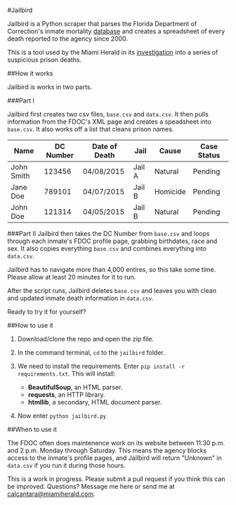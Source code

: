 #Jailbird

Jailbird is a Python scraper that parses the Florida Department of Correction's inmate mortality [database](http://www.dc.state.fl.us/pub/mortality/) and creates a spreadsheet of every death reported to the agency since 2000. 

This is a tool used by the Miami Herald in its [investigation](http://www.miamiherald.com/news/special-reports/florida-prisons/) into a series of suspicious prison deaths. 


##How it works

Jailbird is works in two parts.

###Part I

Jailbird first creates two csv files, `base.csv` and `data.csv`. It then pulls information from the FDOC's XML page and creates a speadsheet into `base.csv`. It also works off a list that cleans prison names.

| Name       | DC Number  | Date of Death | Jail   | Cause    | Case Status |
|------------|------------|---------------|--------|----------|-------------|
| John Smith | 123456     | 04/08/2015    | Jail A | Natural  | Pending     |
| Jane Doe   | 789101     | 04/07/2015    | Jail B | Homicide | Pending     |
| John Doe   | 121314     | 04/05/2015    | Jail B | Natural  | Pending     |


###Part II
Jailbird then takes the DC Number from `base.csv` and loops through each inmate's FDOC profile page, grabbing birthdates, race and sex. It also copies everything `base.csv` and combines everything into `data.csv`. 

Jailbird has to navigate more than 4,000 entires, so this take some time. Please allow at least 20 minutes for it to run. 

After the script runs, Jailbird deletes `base.csv` and leaves you with clean and updated inmate death information in `data.csv`.

Ready to try it for yourself? 

##How to use it

1. Download/clone the repo and open the zip file.
2. In the command terminal, `cd` to the `jailbird` folder.
3. We need to install the requirements. Enter `pip install -r requirements.txt`. This will install:
	* **BeautifulSoup**, an HTML parser.
	* **requests**, an HTTP library.
	* **htmllib**, a secondary, HTML document parser.
	
4. Now enter `python jailbird.py`


##When to use it


The FDOC often does maintenence work on its website between 11:30 p.m. and 2 p.m. Monday through Saturday. This means the agency blocks access to the inmate's profile pages, and Jailbird will return "Unknown" in `data.csv` if you run it during those hours. 


This is a work in progress. Please submit a pull request if you think this can be improved. Questions? Message me here or send me at [calcantara@miamiherald.com](mailto:calcantara@miamiherald.com).